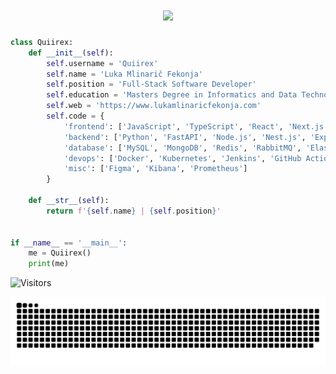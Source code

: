 <h1 align="center">
  <a href="https://git.io/typing-svg">
    <img src="https://readme-typing-svg.herokuapp.com?font=Fira+Code&duration=4000&pause=600&center=true&vCenter=true&width=435&lines=Hi+there!+%F0%9F%91%8B;Enjoy+your+stay!&size=30">
  </a>
</h1>

```python
class Quiirex:
    def __init__(self):
        self.username = 'Quiirex'
        self.name = 'Luka Mlinarič Fekonja'
        self.position = 'Full-Stack Software Developer'
        self.education = 'Masters Degree in Informatics and Data Technologies'
        self.web = 'https://www.lukamlinaricfekonja.com'
        self.code = {
            'frontend': ['JavaScript', 'TypeScript', 'React', 'Next.js', 'Vue.js', 'Angular', 'Tailwind'],
            'backend': ['Python', 'FastAPI', 'Node.js', 'Nest.js', 'Express.js', 'Java', 'Spring Boot', 'C#', '.NET Core'],
            'database': ['MySQL', 'MongoDB', 'Redis', 'RabbitMQ', 'Elasticsearch', 'PostgreSQL'],
            'devops': ['Docker', 'Kubernetes', 'Jenkins', 'GitHub Actions'],
            'misc': ['Figma', 'Kibana', 'Prometheus']
        }

    def __str__(self):
        return f'{self.name} | {self.position}'


if __name__ == '__main__':
    me = Quiirex()
    print(me)
```
![Visitors](https://visitor-badge.laobi.icu/badge?page_id=Quiirex.Quiirex)

<picture>
  <source media="(prefers-color-scheme: dark)" srcset="https://raw.githubusercontent.com/holic-x/holic-x/output/github-contribution-grid-snake-dark.svg">
  <source media="(prefers-color-scheme: light)" srcset="https://raw.githubusercontent.com/holic-x/holic-x/output/github-contribution-grid-snake.svg">
  <img alt="github contribution grid snake animation" src="https://raw.githubusercontent.com/adorabled4/adorabled4/output/github-contribution-grid-snake.svg">
</picture>
